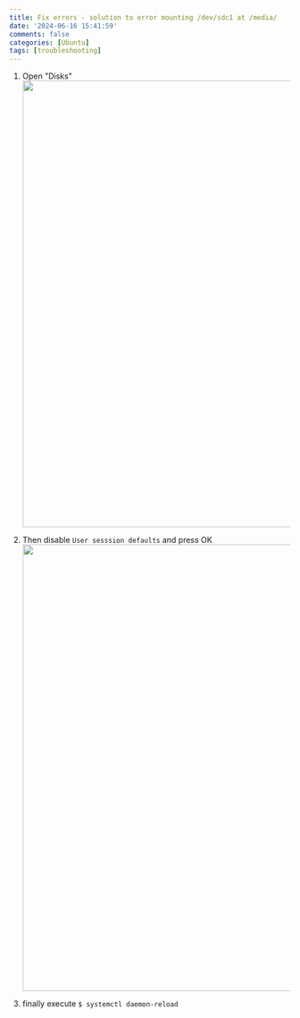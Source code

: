 ```yaml
---
title: Fix errors - solution to error mounting /dev/sdc1 at /media/
date: '2024-06-16 15:41:59'
comments: false
categories: [Ubuntu]
tags: [troubleshooting]
---
```



1. Open "Disks"
<a href="https://raw.githubusercontent.com/0xrabbitSec/0xrabbitSec.github.io/main/_posts/images/fixErrorMounting-images/image01.png"><img src="https://raw.githubusercontent.com/0xrabbitSec/0xrabbitSec.github.io/main/_posts/images/fixErrorMounting-images/image01.png" height="800" width="950"></a>

2. Then disable `User sesssion defaults` and press OK
<a href="https://raw.githubusercontent.com/0xrabbitSec/0xrabbitSec.github.io/main/_posts/images/fixErrorMounting-images/image02.png"><img src="https://raw.githubusercontent.com/0xrabbitSec/0xrabbitSec.github.io/main/_posts/images/fixErrorMounting-images/image02.png" height="800" width="950"></a>
 


3. finally execute
`$ systemctl daemon-reload`
